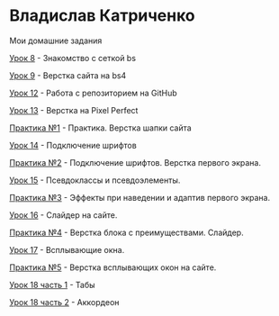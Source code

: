 # Владислав Катриченко
Мои домашние задания

[Урок 8](arachidi.github.io/lesson_8/ "Знакомство с сеткой bs") - Знакомство с сеткой bs

[Урок 9](arachidi.github.io/lesson_9/ "Верстка сайта на bs4") - Верстка сайта на bs4

[Урок 12](arachidi.github.io "Работа с репозиторием на GitHub") - Работа с репозиторием на GitHub

[Урок 13](arachidi.github.io/lesson_13/ "Адаптивная верстка") - Верстка на Pixel Perfect

[Практика №1](arachidi.github.io/lesson_14/ "Практика") - Практика. Верстка шапки сайта

[Урок 14](arachidi.github.io/lesson_14_1/ "Шрифты") - Подключение шрифтов

[Практика №2](arachidi.github.io/practice_2/ "Подключение шрифтов. Верстка первого экрана.") - Подключение шрифтов. Верстка первого экрана.

[Урок 15](arachidi.github.io/lesson_15/ "Псевдоклассы и псевдоэлементы") - Псевдоклассы и псевдоэлементы.

[Практика №3](arachidi.github.io/practice_3/ "Эффекты при наведении и адаптив первого экрана") - Эффекты при наведении и адаптив первого экрана.

[Урок 16](arachidi.github.io/lesson_16/ "Слайдер на сайте") - Слайдер на сайте.

[Практика №4](arachidi.github.io/practice_4/ "Верстка блока с преимуществами. Слайдер.") - Верстка блока с преимуществами. Слайдер.

[Урок 17](arachidi.github.io/lesson_17/ "Всплывающие окна.") - Всплывающие окна.

[Практика №5](arachidi.github.io/practice_5/ "Верстка всплывающих окон на сайте") - Верстка всплывающих окон на сайте.

[Урок 18 часть 1](arachidi.github.io/lesson18_part1/ "Табы") - Табы

[Урок 18 часть 2](arachidi.github.io/lesson18_part2/ "Аккордеон") - Аккордеон
